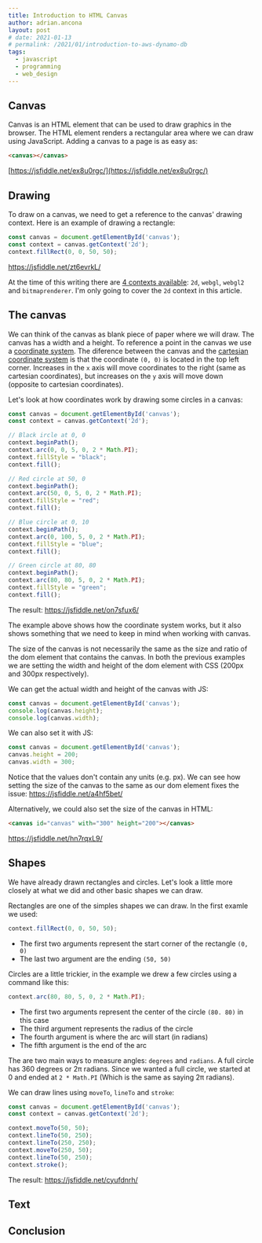 ```yaml
---
title: Introduction to HTML Canvas
author: adrian.ancona
layout: post
# date: 2021-01-13
# permalink: /2021/01/introduction-to-aws-dynamo-db
tags:
  - javascript
  - programming
  - web_design
---
```


## Canvas

Canvas is an HTML element that can be used to draw graphics in the browser. The HTML element renders a rectangular area where we can draw using JavaScript. Adding a canvas to a page is as easy as:

```html
<canvas></canvas>
```

[https://jsfiddle.net/ex8u0rgc/](https://jsfiddle.net/ex8u0rgc/)

## Drawing

To draw on a canvas, we need to get a reference to the canvas' drawing context. Here is an example of drawing a rectangle:

```js
const canvas = document.getElementById('canvas');
const context = canvas.getContext('2d');
context.fillRect(0, 0, 50, 50);
```

https://jsfiddle.net/zt6evrkL/

At the time of this writing there are [4 contexts available](https://developer.mozilla.org/en-US/docs/Web/API/HTMLCanvasElement/getContext#parameters): `2d`, `webgl`, `webgl2` and `bitmaprenderer`. I'm only going to cover the `2d` context in this article.

## The canvas

We can think of the canvas as blank piece of paper where we will draw. The canvas has a width and a height. To reference a point in the canvas we use a [coordinate system](https://en.wikipedia.org/wiki/Cartesian_coordinate_system). The diference between the canvas and the [cartesian coordinate system](https://en.wikipedia.org/wiki/Cartesian_coordinate_system) is that the coordinate `(0, 0)` is located in the top left corner. Increases in the `x` axis will move coordinates to the right (same as cartesian coordinates), but increases on the `y` axis will move down (opposite to cartesian coordinates).

Let's look at how coordinates work by drawing some circles in a canvas:

```js
const canvas = document.getElementById('canvas');
const context = canvas.getContext('2d');

// Black ircle at 0, 0
context.beginPath();
context.arc(0, 0, 5, 0, 2 * Math.PI);
context.fillStyle = "black";
context.fill();

// Red circle at 50, 0
context.beginPath();
context.arc(50, 0, 5, 0, 2 * Math.PI);
context.fillStyle = "red";
context.fill();

// Blue circle at 0, 10
context.beginPath();
context.arc(0, 100, 5, 0, 2 * Math.PI);
context.fillStyle = "blue";
context.fill();

// Green circle at 80, 80
context.beginPath();
context.arc(80, 80, 5, 0, 2 * Math.PI);
context.fillStyle = "green";
context.fill();
```

The result: https://jsfiddle.net/on7sfux6/

The example above shows how the coordinate system works, but it also shows something that we need to keep in mind when working with canvas.

The size of the canvas is not necessarily the same as the size and ratio of the dom element that contains the canvas. In both the previous examples we are setting the width and height of the dom element with CSS (200px and 300px respectively).

We can get the actual width and height of the canvas with JS:

```js
const canvas = document.getElementById('canvas');
console.log(canvas.height);
console.log(canvas.width);
```

We can also set it with JS:

```js
const canvas = document.getElementById('canvas');
canvas.height = 200;
canvas.width = 300;
```

Notice that the values don't contain any units (e.g. px). We can see how setting the size of the canvas to the same as our dom element fixes the issue: https://jsfiddle.net/a4hf5bet/

Alternatively, we could also set the size of the canvas in HTML:

```html
<canvas id="canvas" with="300" height="200"></canvas>
```

https://jsfiddle.net/hn7rqxL9/

## Shapes

We have already drawn rectangles and circles. Let's look a little more closely at what we did and other basic shapes we can draw.

Rectangles are one of the simples shapes we can draw. In the first examle we used:

```js
context.fillRect(0, 0, 50, 50);
```

- The first two arguments represent the start corner of the rectangle `(0, 0)`
- The last two argument are the ending `(50, 50)`

Circles are a little trickier, in the example we drew a few circles using a command like this:

```js
context.arc(80, 80, 5, 0, 2 * Math.PI);
```

- The first two arguments represent the center of the circle `(80. 80)` in this case
- The third argument represents the radius of the circle
- The fourth argument is where the arc will start (in radians)
- The fifth argument is the end of the arc

The are two main ways to measure angles: `degrees` and `radians`. A full circle has 360 degrees or 2π radians. Since we wanted a full circle, we started at 0 and ended at `2 * Math.PI` (Which is the same as saying 2π radians).

We can draw lines using `moveTo`, `lineTo` and `stroke`:

```js
const canvas = document.getElementById('canvas');
const context = canvas.getContext('2d');

context.moveTo(50, 50);
context.lineTo(50, 250);
context.lineTo(250, 250);
context.moveTo(250, 50);
context.lineTo(50, 250);
context.stroke();
```

The result: https://jsfiddle.net/cyufdnrh/

## Text

## Conclusion
